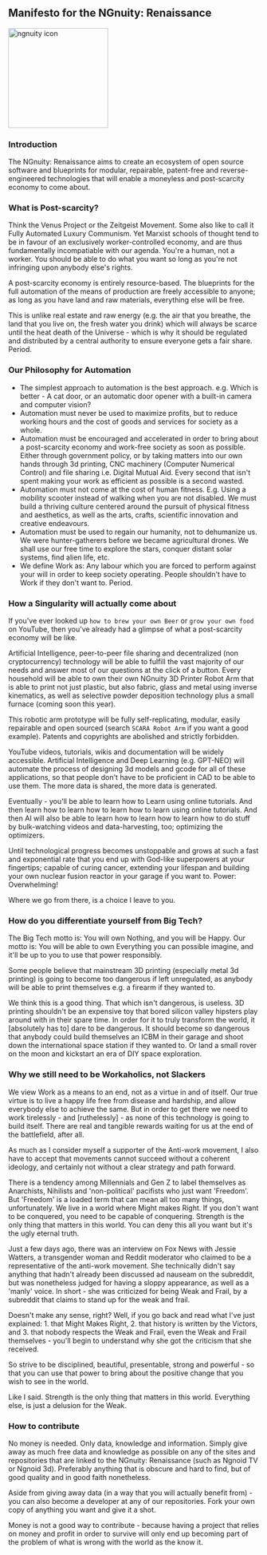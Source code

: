 ## Manifesto for the NGnuity: Renaissance

<img width="200" alt="ngnuity icon" src="https://github.com/TwinLizzie/Sylvie-2021/blob/master/images/web_photos/cat_space_symbol.png">

### Introduction

The NGnuity: Renaissance aims to create an ecosystem of open source software and blueprints for modular, repairable, patent-free and reverse-engineered technologies that will enable a moneyless and post-scarcity economy to come about.

### What is Post-scarcity?

Think the Venus Project or the Zeitgeist Movement. Some also like to call it Fully Automated Luxury Communism. Yet Marxist schools of thought tend to be in favour of an exclusively worker-controlled economy, and are thus fundamentally incompatiable with our agenda. You're a human, not a worker. You should be able to do what you want so long as you're not infringing upon anybody else's rights.

A post-scarcity economy is entirely resource-based. The blueprints for the full automation of the means of production are freely accessible to anyone; as long as you have land and raw materials, everything else will be free. 

This is unlike real estate and raw energy (e.g. the air that you breathe, the land that you live on, the fresh water you drink) which will always be scarce until the heat death of the Universe - which is why it should be regulated and distributed by a central authority to ensure everyone gets a fair share. Period.

### Our Philosophy for Automation

- The simplest approach to automation is the best approach. e.g. Which is better - A cat door, or an automatic door opener with a built-in camera and computer vision?
- Automation must never be used to maximize profits, but to reduce working hours and the cost of goods and services for society as a whole.
- Automation must be encouraged and accelerated in order to bring about a post-scarcity economy and work-free society as soon as possible. Either through government policy, or by taking matters into our own hands through 3d printing, CNC machinery (Computer Numerical Control) and file sharing i.e. Digital Mutual Aid. Every second that isn't spent making your work as efficient as possible is a second wasted.
- Automation must not come at the cost of human fitness. E.g. Using a mobility scooter instead of walking when you are not disabled. We must build a thriving culture centered around the pursuit of physical fitness and aesthetics, as well as the arts, crafts, scientific innovation and creative endeavours.
- Automation must be used to regain our humanity, not to dehumanize us. We were hunter-gatherers before we became agricultural drones. We shall use our free time to explore the stars, conquer distant solar systems, find alien life, etc.
- We define Work as: Any labour which you are forced to perform against your will in order to keep society operating. People shouldn't have to Work if they don't want to. Period.

### How a Singularity will actually come about

If you've ever looked up `how to brew your own Beer` or `grow your own food` on YouTube, then you've already had a glimpse of what a post-scarcity economy will be like. 

Artificial Intelligence, peer-to-peer file sharing and decentralized (non cryptocurrency) technology will be able to fulfill the vast majority of our needs and answer most of our questions at the click of a button. Every household will be able to own their own NGnuity 3D Printer Robot Arm that is able to print not just plastic, but also fabric, glass and metal using inverse kinematics, as well as selective powder deposition technology plus a small furnace (coming soon this year).

This robotic arm prototype will be fully self-replicating, modular, easily repairable and open sourced (search `SCARA Robot Arm` if you want a good example). Patents and copyrights are abolished and strictly forbidden. 

YouTube videos, tutorials, wikis and documentation will be widely accessible. Artificial Intelligence and Deep Learning (e.g. GPT-NEO) will automate the process of designing 3d models and gcode for all of these applications, so that people don't have to be proficient in CAD to be able to use them. The more data is shared, the more data is generated.

Eventually - you'll be able to learn how to Learn using online tutorials. And then learn how to learn how to learn how to learn using online tutorials. And then AI will also be able to learn how to learn how to learn how to do stuff by bulk-watching videos and data-harvesting, too; optimizing the optimizers.

Until technological progress becomes unstoppable and grows at such a fast and exponential rate that you end up with God-like superpowers at your fingertips; capable of curing cancer, extending your lifespan and building your own nuclear fusion reactor in your garage if you want to. Power: Overwhelming!

Where we go from there, is a choice I leave to you.

### How do you differentiate yourself from Big Tech?

The Big Tech motto is: You will own Nothing, and you will be Happy. Our motto is: You will be able to own Everything you can possible imagine, and it'll be up to you to use that power responsibly.

Some people believe that mainstream 3D printing (especially metal 3d printing) is going to become too dangerous if left unregulated, as anybody will be able to print themselves e.g. a firearm if they wanted to. 

We think this is a good thing. That which isn't dangerous, is useless. 3D printing shouldn't be an expensive toy that bored silicon valley hipsters play around with in their spare time. In order for it to truly transform the world, it [absolutely has to] dare to be dangerous. It should become so dangerous that anybody could build themselves an ICBM in their garage and shoot down the international space station if they wanted to. Or land a small rover on the moon and kickstart an era of DIY space exploration.

### Why we still need to be Workaholics, not Slackers

We view Work as a means to an end, not as a virtue in and of itself. Our true virtue is to live a happy life free from disease and hardship, and allow everybody else to achieve the same. But in order to get there we need to work tirelessly - and [ruthelessly] - as none of this technology is going to build itself. There are real and tangible rewards waiting for us at the end of the battlefield, after all.

As much as I consider myself a supporter of the Anti-work movement, I also have to accept that movements cannot succeed without a coherent ideology, and certainly not without a clear strategy and path forward.

There is a tendency among Millennials and Gen Z to label themselves as Anarchists, Nihilists and 'non-political' pacifists who just want 'Freedom'. But 'Freedom' is a loaded term that can mean all too many things, unfortunately. We live in a world where Might makes Right. If you don't want to be conquered, you need to be capable of conquering. Strength is the only thing that matters in this world. You can deny this all you want but it's the ugly eternal truth.

Just a few days ago, there was an interview on Fox News with Jessie Watters, a transgender woman and Reddit moderator who claimed to be a representative of the anti-work movement. She technically didn't say anything that hadn't already been discussed ad nauseam on the subreddit, but was nonetheless judged for having a sloppy appearance, as well as a 'manly' voice. In short - she was criticized for being Weak and Frail, by a subreddit that claims to stand up for the weak and frail.

Doesn't make any sense, right? Well, if you go back and read what I've just explained: 1. that Might Makes Right, 2. that history is written by the Victors, and 3. that nobody respects the Weak and Frail, even the Weak and Frail themselves - you'll begin to understand why she got the criticism that she received.

So strive to be disciplined, beautiful, presentable, strong and powerful - so that you can use that power to bring about the positive change that you wish to see in the world.

Like I said. Strength is the only thing that matters in this world. Everything else, is just a delusion for the Weak.

### How to contribute

No money is needed. Only data, knowledge and information. Simply give away as much free data and knowledge as possible on any of the sites and repositories that are linked to the NGnuity: Renaissance (such as Ngnoid TV or Ngnoid 3d). Preferably anything that is obscure and hard to find, but of good quality and in good faith nonetheless.

Aside from giving away data (in a way that you will actually benefit from) - you can also become a developer at any of our repositories. Fork your own copy of anything you want and give it a shot.

Money is not a good way to contribute - because having a project that relies on money and profit in order to survive will only end up becoming part of the problem of what is wrong with the world as the know it.
